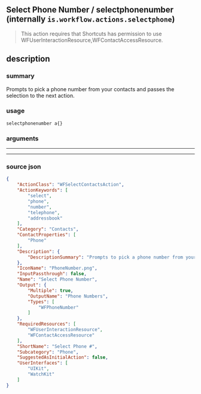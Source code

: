 
## Select Phone Number / selectphonenumber (internally `is.workflow.actions.selectphone`)

> This action requires that Shortcuts has permission to use WFUserInteractionResource,WFContactAccessResource.


## description

### summary

Prompts to pick a phone number from your contacts and passes the selection to the next action.


### usage
```
selectphonenumber a{}
```

### arguments

---



---

### source json

```json
{
	"ActionClass": "WFSelectContactsAction",
	"ActionKeywords": [
		"select",
		"phone",
		"number",
		"telephone",
		"addressbook"
	],
	"Category": "Contacts",
	"ContactProperties": [
		"Phone"
	],
	"Description": {
		"DescriptionSummary": "Prompts to pick a phone number from your contacts and passes the selection to the next action."
	},
	"IconName": "PhoneNumber.png",
	"InputPassthrough": false,
	"Name": "Select Phone Number",
	"Output": {
		"Multiple": true,
		"OutputName": "Phone Numbers",
		"Types": [
			"WFPhoneNumber"
		]
	},
	"RequiredResources": [
		"WFUserInteractionResource",
		"WFContactAccessResource"
	],
	"ShortName": "Select Phone #",
	"Subcategory": "Phone",
	"SuggestedAsInitialAction": false,
	"UserInterfaces": [
		"UIKit",
		"WatchKit"
	]
}
```
